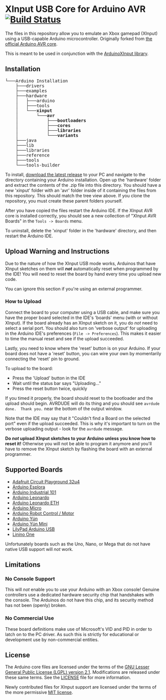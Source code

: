 # XInput USB Core for Arduino AVR [![Build Status](https://github.com/dmadison/ArduinoXInput_AVR/workflows/build/badge.svg?branch=master)](https://github.com/dmadison/ArduinoXInput_AVR/actions?query=workflow%3Abuild)

The files in this repository allow you to emulate an Xbox gamepad (XInput) using a USB-capable Arduino microcontroller. Originally forked from [the official Arduino AVR core](https://github.com/arduino/ArduinoCore-avr).

This is meant to be used in conjunction with the [ArduinoXInput library](https://github.com/dmadison/ArduinoXInput).

## Installation
<pre>
└───Arduino Installation
	├───drivers
	├───examples
	├───hardware
	│   ├───arduino
	│   ├───tools
	│   └───<b>xinput
	│       └───avr
	│           ├───bootloaders
	│           ├───cores
	│           ├───libraries
	│           └───variants</b>
	├───java
	├───lib
	├───libraries
	├───reference
	├───tools
	└───tools-builder
</pre>

To install, [download the latest release](../../releases/latest) to your PC and navigate to the directory containing your Arduino installation. Open up the 'hardware' folder and extract the contents of the .zip file into this directory. You should have a new 'xinput' folder with an 'avr' folder inside of it containing the files from this repository. This should match the tree view above. If you clone the repository, you must create these parent folders yourself.

After you have copied the files restart the Arduino IDE. If the XInput AVR core is installed correctly, you should see a new collection of "XInput AVR Boards" in the `Tools -> Boards` menu.

To uninstall, delete the 'xinput' folder in the 'hardware' directory, and then restart the Arduino IDE.

## Upload Warning and Instructions

Due to the nature of how the XInput USB mode works, Arduinos that have XInput sketches on them will ***not*** automatically reset when programmed by the IDE! You will need to reset the board by hand every time you upload new code.

You can ignore this section if you're using an external programmer.

### How to Upload

Connect the board to your computer using a USB cable, and make sure you have the proper board selected in the IDE's 'boards' menu (with or without XInput). If the board already has an XInput sketch on it, you do *not* need to select a serial port. You should also turn on 'verbose output' for uploading in the Arduino IDE's preferences (`File -> Preferences`). This makes it easier to time the manual reset and see if the upload succeeded.

Lastly, you need to know where the 'reset' button is on your Arduino. If your board does not have a 'reset' button, you can wire your own by momentarily connecting the 'reset' pin to ground.

To upload to the board:
* Press the 'Upload' button in the IDE
* Wait until the status bar says "Uploading..."
* Press the reset button twice, quickly

If you timed it properly, the board should reset to the bootloader and the upload should begin. AVRDUDE will do its thing and you should see `avrdude done.  Thank you.` near the bottom of the output window.

Note that the IDE may say that it "Couldn't find a Board on the selected port" even if the upload succeeded. This is why it's important to turn on the verbose uploading output - look for the `avrdude` message.

**Do *not* upload XInput sketches to your Arduino unless you know how to reset it!** Otherwise you will not be able to program it anymore and you'll have to remove the XInput sketch by flashing the board with an external programmer.

## Supported Boards

* [Adafruit Circuit Playground 32u4](https://www.adafruit.com/product/3000)
* [Arduino Esplora](https://store.arduino.cc/usa/arduino-esplora)
* [Arduino Industrial 101](https://store.arduino.cc/usa/arduino-industrial-101)
* [Arduino Leonardo](https://store.arduino.cc/usa/leonardo)
* [Arduino Leonardo ETH](https://store.arduino.cc/usa/arduino-leonardo-eth)
* [Arduino Micro](https://store.arduino.cc/usa/arduino-micro)
* [Arduino Robot Control / Motor](https://store.arduino.cc/usa/arduino-robot)
* [Arduino Yún](https://store.arduino.cc/usa/arduino-yun)
* [Arduino Yún Mini](https://store.arduino.cc/usa/arduino-yun-mini)
* [LilyPad Arduino USB](https://www.sparkfun.com/products/12049)
* [Linino One](https://store.arduino.cc/usa/linino-one)

Unfortunately boards such as the Uno, Nano, or Mega that do not have native USB support will *not* work.

## Limitations

### No Console Support

This will *not* enable you to use your Arduino with an Xbox console! Genuine controllers use a dedicated hardware security chip that handshakes with the console. The Arduinos do not have this chip, and its security method has not been (openly) broken.

### No Commercial Use

These board definitions make use of Microsoft's VID and PID in order to latch on to the PC driver. As such this is strictly for educational or development use by non-commercial entities.

## License

The Arduino core files are licensed under the terms of the [GNU Lesser General Public License (LGPL) version 2.1](https://www.gnu.org/licenses/old-licenses/lgpl-2.1.en.html). Modifications are released under these same terms. See the [LICENSE](LICENSE.txt) file for more information.

Newly contributed files for XInput support are licensed under the terms of the more permissive [MIT license](https://opensource.org/licenses/MIT).
